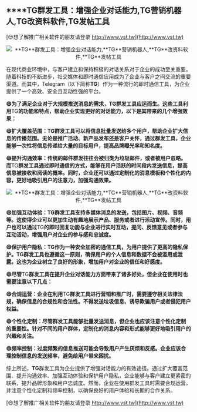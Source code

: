 ## ****TG**群发工具：增强企业对话能力,**TG**营销机器人,**TG**改资料软件,**TG**发帖工具**

[😍想了解推广相关软件的朋友请登录 http://www.vst.tw](http://www.vst.tw)

 <center><img src="https://vst.tw/MP4/tuiguang/png/6.png" alt="**TG**群发工具：增强企业对话能力,**TG**营销机器人,**TG**改资料软件,**TG**发帖工具"></center>

在现代商业环境中，与客户建立和保持积极的对话关系对于企业的成功至关重要。随着科技的不断进步，社交媒体和即时通信应用成为了企业与客户之间交流的重要渠道。而其中，Telegram（以下简称**TG**）作为一种流行的即时通信工具，为企业提供了一个高效、安全且互动性强的平台。

**😄为了满足企业对于大规模推送消息的需求，**TG**群发工具应运而生。这些工具利用**TG**的功能和特点，帮助企业实现更好的对话能力，以下是其带来的几个增强效果：**

**😄扩大覆盖范围：**TG**群发工具可以将信息批量发送给多个用户，帮助企业扩大信息的传播范围。无论是推广活动、新产品发布还是客户关怀，通过群发工具，企业能够一次性将信息传递给大量的目标用户，提高品牌曝光率和知名度。**

**😄提升沟通效率：传统的邮件群发往往会被归类为垃圾邮件，或者被用户忽略。而**TG**群发工具通过即时通信的方式，能够在用户活跃的时间段内发送信息，提高信息被接收和阅读的概率。同时，企业还可以通过定制化的消息模板和个性化的内容，更好地吸引用户的注意力，加强沟通效果。**

 <center><img src="https://vst.tw/MP4/tuiguang/png/2.png" alt="**TG**群发工具：增强企业对话能力,**TG**营销机器人,**TG**改资料软件,**TG**发帖工具"></center>

**😄加强互动体验：**TG**群发工具支持多媒体消息的发送，包括图片、视频、音频等。这使得企业可以更加生动有趣地展示产品、服务或者进行活动宣传。同时，用户也可以通过**TG**的即时回复功能与企业进行实时互动，提问、反馈意见或者参与互动活动，增强用户对企业的参与感和忠诚度。**

**😄保护用户隐私：**TG**作为一种安全加密的通信工具，为用户提供了更高的隐私保护。**TG**群发工具也遵循这一原则，确保用户的个人信息和数据不会被滥用或泄露。这也为企业树立了良好的形象，增加用户对企业的信任和好感度。**

**😄尽管**TG**群发工具在提升企业对话能力方面带来了诸多好处，但企业在使用时也需要注意以下几点：**

**😄合规运营：企业在利用**TG**群发工具进行营销和推广时，需要遵守相关法律法规，确保信息的合规性和合法性。不得发送垃圾信息、诱导欺骗用户或者侵犯用户权益。**

**😄个性化定制：尽管群发工具能够批量发送消息，但企业也应该注意个性化定制的重要性。针对不同的用户群体，定制化的消息内容和形式能够更好地吸引用户的兴趣和关注。**

**😄频率控制：过度频繁的信息推送可能会导致用户产生厌烦和反感。企业应该合理控制信息的发送频率，避免给用户带来困扰。**

综上所述，**TG**群发工具为企业提供了增强对话能力的有效途径。通过扩大覆盖范围、提升沟通效率、加强互动体验和保护用户隐私，企业能够与客户建立更紧密的联系，提升品牌形象和用户忠诚度。然而，企业在使用群发工具时需要合规运营，并注意个性化定制和频率控制，以确保良好的用户体验和长期的合作关系。

[😍想了解推广相关软件的朋友请登录 http://www.vst.tw](http://www.vst.tw)



